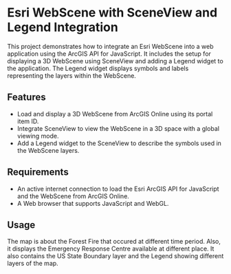 # Esri WebScene with SceneView and Legend Integration

This project demonstrates how to integrate an Esri WebScene into a web application using the ArcGIS API for JavaScript. It includes the setup for displaying a 3D WebScene using SceneView and adding a Legend widget to the application. The Legend widget displays symbols and labels representing the layers within the WebScene.

## Features

- Load and display a 3D WebScene from ArcGIS Online using its portal item ID.
- Integrate SceneView to view the WebScene in a 3D space with a global viewing mode.
- Add a Legend widget to the SceneView to describe the symbols used in the WebScene layers.

## Requirements

- An active internet connection to load the Esri ArcGIS API for JavaScript and the WebScene from ArcGIS Online.
- A Web browser that supports JavaScript and WebGL.

## Usage

The map is about the Forest Fire that occured at different time period. Also, it displays the Emergency Response Centre available at different place. It also contains the US State Boundary layer and the Legend showing different layers of the map.
